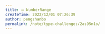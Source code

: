 ```yaml
---
title: ➖ NumberRange
createTime: 2022/12/01 07:26:39
author: pengzhanbo
permalink: /note/type-challenges/2as95n1o/
---
```

